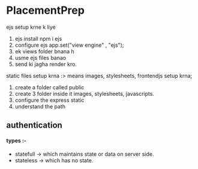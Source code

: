 # PlacementPrep
ejs setup krne k liye

1) ejs install 
npm i ejs
2) configure ejs
app.set("view engine" , "ejs");
3) ek views folder bnana h
4) usme ejs files banao
5) send ki jagha render kro.

static files setup krna :> means images, stylesheets, frontendjs setup krna;

1) create a folder called public
2) create 3 folder inside it images, stylesheets, javascripts.
3) configure the express static
4) understand the path  



## authentication  
#### types :-
* statefull -> which maintains state or data on server side.
* stateless -> which has no state.
